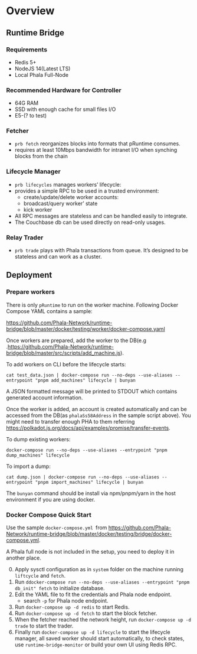 # Overview

## Runtime Bridge

### Requirements

* Redis 5+
* NodeJS 14(Latest LTS)
* Local Phala Full-Node

### Recommended Hardware for Controller

* 64G RAM
* SSD with enough cache for small files I/O
* E5-(? to test)

### Fetcher

* `prb fetch` reorganizes blocks into formats that pRuntime consumes.
* requires at least 10Mbps bandwidth for intranet I/O when synching blocks from the chain

### Lifecycle Manager

* `prb lifecycles` manages workers’ lifecycle:
* provides a simple RPC to be used in a trusted environment:
  * create/update/delete worker accounts:
  * broadcast/query worker’ state
  * kick worker
* All RPC messages are stateless and can be handled easily to integrate.
* The Couchbase db can be used directly on read-only usages.

### Relay Trader

* `prb trade` plays with Phala transactions from queue. It’s designed to be stateless and can work as a cluster.

## Deployment

### Prepare workers

There is only `pRuntime` to run on the worker machine. Following Docker Compose YAML contains a sample:

<https://github.com/Phala-Network/runtime-bridge/blob/master/docker/testing/worker/docker-compose.yaml>


Once workers are prepared, add the worker to the DB(e.g .<https://github.com/Phala-Network/runtime-bridge/blob/master/src/scripts/add_machine.js>).


To add workers on CLI before the lifecycle starts:
```
cat test_data.json | docker-compose run --no-deps --use-aliases --entrypoint "pnpm add_machines" lifecycle | bunyan
```

A JSON formatted message will be printed to STDOUT which contains generated account information.

Once the worker is added, an account is created automatically and can be accessed from the DB(as `phalaSs58Address` in the sample script above). You might need to transfer enough PHA to them referring <https://polkadot.js.org/docs/api/examples/promise/transfer-events>.

To dump existing workers:
```
docker-compose run --no-deps --use-aliases --entrypoint "pnpm dump_machines" lifecycle
```

To import a dump:
```
cat dump.json | docker-compose run --no-deps --use-aliases --entrypoint "pnpm import_machines" lifecycle | bunyan
```

The `bunyan` command should be install via npm/pnpm/yarn in the host environment if you are using docker.

### Docker Compose Quick Start

Use the sample `docker-compose.yml `from <https://github.com/Phala-Network/runtime-bridge/blob/master/docker/testing/bridge/docker-compose.yml>.


A Phala full node is not included in the setup, you need to deploy it in another place.

0. Apply sysctl configuration as in `system` folder on the machine running `liftcycle` and `fetch`.
1. Run `ddocker-compose run --no-deps --use-aliases --entrypoint "pnpm db_init" fetch` to initialize database.
2. Edit the YAML file to fit the credentials and Phala node endpoint.
   * search `-p` for Phala node endpoint.
3. Run `docker-compose up -d redis` to start Redis.
4. Run `docker-compose up -d fetch` to start the block fetcher.
5. When the fetcher reached the network height, run `docker-compose up -d trade` to start the trader.
6. Finally run `docker-compose up -d lifecycle` to start the lifecycle manager, all saved worker should start automatically, to check states, use `runtime-bridge-monitor` or build your own UI using Redis RPC.
